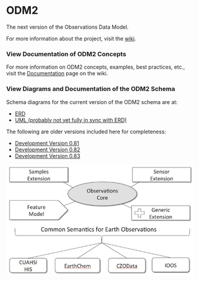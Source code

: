 ODM2
====

The next version of the Observations Data Model.

For more information about the project, visit the [wiki](https://github.com/UCHIC/ODM2/wiki). 

### View Documentation of ODM2 Concepts ###

For more information on ODM2 concepts, examples, best practices, etc., visit the [Documentation](https://github.com/UCHIC/ODM2/wiki/documentation) page on the wiki.

### View Diagrams and Documentation of the ODM2 Schema ###

Schema diagrams for the current version of the ODM2 schema are at:

* [ERD](http://uchic.github.io/ODM2/schemas/ODM2_Current/)
* [UML (probably not yet fully in sync with ERD)](http://uchic.github.io/ODM2/uml/index.htm?goto=2:25)

The following are older versions included here for completeness:
* [Development Version 0.81](http://uchic.github.io/ODM2/schemas/ODM2_v0.81/)
* [Development Version 0.82](http://uchic.github.io/ODM2/schemas/ODM2_v0.82/)
* [Development Version 0.83](http://uchic.github.io/ODM2/schemas/ODM2_v0.83/)

![ODM2 Schematic](/doc/images/odm2_schematic.jpg)

